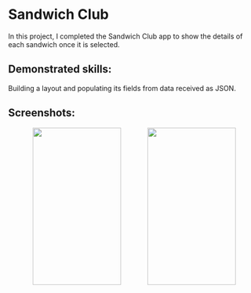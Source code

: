 # Sandwich Club

In this project, I completed the Sandwich Club app to show the details of each sandwich once it is selected.

## Demonstrated skills:
Building a layout and populating its fields from data received as JSON.

## Screenshots:
  <img src="https://i.imgur.com/4K1c2BU.png" width="180" height="320" hspace="50"> <img src="https://i.imgur.com/QymlLuY.png" width="180" height="320">
